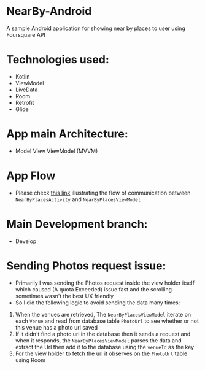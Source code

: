 # NearBy-Android

A sample Android application for showing near by places to user using Foursquare API

# Technologies used: 
- Kotlin
- ViewModel
- LiveData
- Room
- Retrofit
- Glide
# App main Architecture:
- Model View ViewModel (MVVM)
# App Flow
- Please check [this link](https://i.postimg.cc/Cxf9tzkP/Send-request-flow-chart.png) illustrating the flow of communication between `NearByPlacesActivity` and `NearByPlacesViewModel`
# Main Development branch:
- Develop
# Sending Photos request issue: 
- Primarily I was sending the Photos request inside the view holder itself which caused (A quota Exceeded) issue fast and the scrolling sometimes wasn't the best UX friendly
- So I did the following logic to avoid sending the data many times:
1) When the venues are retrieved, The `NearByPlacesViewModel` iterate on each `Venue` and read from database table `PhotoUrl` to see whether or not this venue has a photo url saved
2) If it didn't find a photo url in the database then it sends a request and when it responds, the `NearByPlacesViewModel` parses the data and extract the Url then add it to the database using the `venueId` as the key
3) For the view holder to fetch the url it observes on the `PhotoUrl` table using Room
